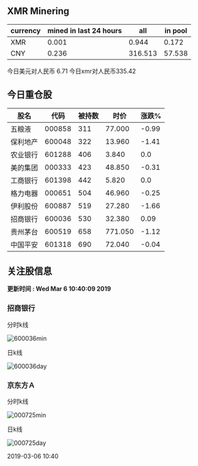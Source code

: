 ## XMR Minering

|currency|mined in last 24 hours|all|in pool|
|---|---|---|---|
|XMR|0.001|0.944|0.172|
|CNY|0.236|316.513|57.538|

今日美元对人民币 6.71	今日xmr对人民币335.42


## 今日重仓股 

|股名|代码|被持数|时价|涨跌%|
|---|---|---|---|---|
|五粮液|000858|311|77.000|-0.99|
|保利地产|600048|322|13.960|-1.41|
|农业银行|601288|406|3.840|0.0|
|美的集团|000333|423|48.850|-0.31|
|工商银行|601398|442|5.820|0.0|
|格力电器|000651|504|46.960|-0.25|
|伊利股份|600887|519|27.280|-1.66|
|招商银行|600036|530|32.380|0.09|
|贵州茅台|600519|658|771.050|-1.12|
|中国平安|601318|690|72.040|-0.04|

## 关注股信息
**更新时间 : Wed Mar  6 10:40:09 2019**
### 招商银行 
分时k线

![600036min](http://image.sinajs.cn/newchart/min/n/sh600036.gif)

日k线

![600036day](http://image.sinajs.cn/newchart/daily/n/sh600036.gif)

### 京东方Ａ 
分时k线

![000725min](http://image.sinajs.cn/newchart/min/n/sz000725.gif)

日k线

![000725day](http://image.sinajs.cn/newchart/daily/n/sz000725.gif)

2019-03-06 10:40